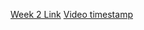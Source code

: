[Week 2 Link](https://cs50.harvard.edu/x/2023/weeks/2/)
[Video timestamp](https://youtu.be/ODTROxjb8Tw?t=3125)
